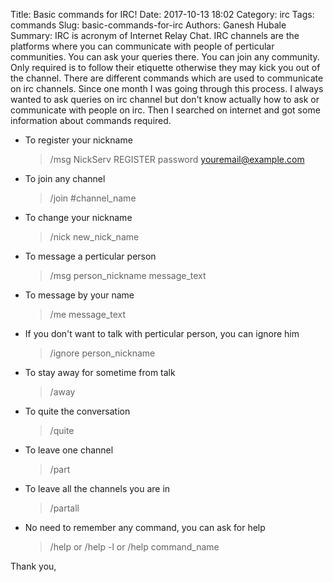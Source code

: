 Title: Basic commands for IRC!
Date: 2017-10-13 18:02
Category: irc
Tags: commands
Slug: basic-commands-for-irc
Authors: Ganesh Hubale
Summary: 
IRC is acronym of Internet Relay Chat. IRC channels are the platforms where you can communicate with people of perticular communities. You can ask your queries there. You can join any community. Only required is to follow their etiquette otherwise they may kick you out of the channel. There are different commands which are used to communicate on irc channels. Since one month I was going through this process. I always wanted to ask queries on irc channel but don't know actually how to ask or communicate with people on irc. Then I searched on internet and got some information about commands required.

*   To register your nickname

    > /msg NickServ REGISTER password youremail@example.com

*   To join any channel

    > /join #channel_name

*   To change your nickname

    > /nick new_nick_name

*   To message a perticular person

    > /msg person_nickname message_text

*   To message by your name

    > /me message_text

*   If you don't want to talk with perticular person, you can ignore him

    > /ignore person_nickname

*   To stay away for sometime from talk

    > /away

*   To quite the conversation

    > /quite

*   To leave one channel

    > /part

*   To leave all the channels you are in

    > /partall

*   No need to remember any command, you can ask for help

    > /help or /help -l or /help command_name

Thank you,

